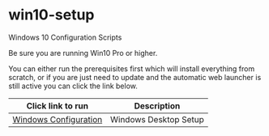 # win10-setup
Windows 10 Configuration Scripts

Be sure you are running Win10 Pro or higher.

You can either run the prerequisites first which will install everything from scratch, or if you are just need to update and the automatic web launcher is still active you can click the link below.

|Click link to run  |Description  |
|---------|---------|
|<a href='http://boxstarter.org/package/url?https://raw.githubusercontent.com/jtrusty/win10-setup/master/win10-setup.ps1'>Windows Configuration</a>     | Windows Desktop Setup |
